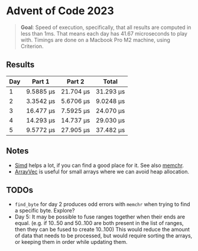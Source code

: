 # Advent of Code 2023

> **Goal**: Speed of execution, specifically, that all results are computed in less than 1ms. That means each day has 41.67 microseconds to play with. Timings are done on a Macbook Pro M2 machine, using Criterion.

## Results

| Day | Part 1    | Part 2    | Total     |
| --- | --------- | --------- | --------- |
| 1   | 9.5885 µs | 21.704 µs | 31.293 µs |
| 2   | 3.3542 µs | 5.6706 µs | 9.0248 µs |
| 3   | 16.477 µs | 7.5925 µs | 24.070 µs |
| 4   | 14.293 µs | 14.737 µs | 29.030 µs |
| 5   | 9.5772 µs | 27.905 µs | 37.482 µs |

## Notes

- [Simd](https://doc.rust-lang.org/std/simd/index.html) helps a lot, if you can find a good place for it. See also [memchr](https://docs.rs/memchr/latest/memchr/).
- [ArrayVec](https://docs.rs/arrayvec/latest/arrayvec/) is useful for small arrays where we can avoid heap allocation.

## TODOs

- `find_byte` for day 2 produces odd errors with `memchr` when trying to find a specific byte. Explore?
- Day 5: It may be possible to fuse ranges together when their ends are equal. (e.g. if 10..50 and 50..100 are both present in the list of ranges, then they can be fused to create 10..100) This would reduce the amount of data that needs to be processed, but would require sorting the arrays, or keeping them in order while updating them.
